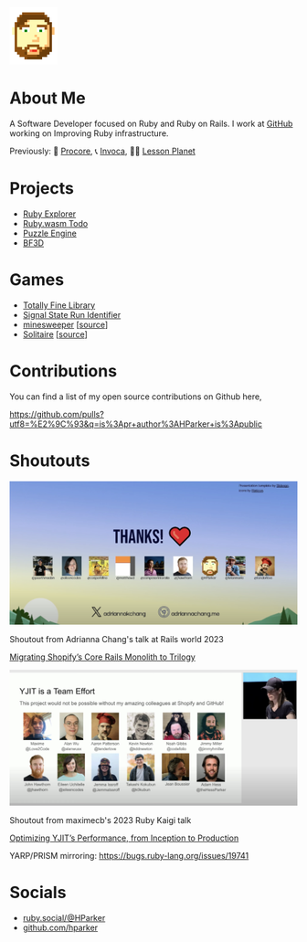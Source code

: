 [comment]: <> (comment required to allow image tag)
<img class="profile-picture" src="/me.png" height="100px">

# About Me

A Software Developer focused on Ruby and Ruby on Rails. I work at
[GitHub](github.com) working on Improving Ruby infrastructure.

Previously: 🔧 [Procore](https://www.procore.com/), 📞 [Invoca](https://www.invoca.com/), 🧑‍🏫 [Lesson Planet](https://www.lessonplanet.com/)

# Projects

- [Ruby Explorer](ruby_explorer.html)
- [Ruby.wasm Todo](ruby_todo.html)
- [Puzzle Engine](puzzle-engine)
- [BF3D](bf3d)


# Games

- [Totally Fine Library](Totally-Fine-Library.html)
- [Signal State Run Identifier](signal-state-run-identifier)
- [minesweeper](Minesweeper) [[source](https://github.com/HParker/minesweeper-defold)]
- [Solitaire](solitaire) [[source](https://github.com/HParker/solitaire-defold)]

# Contributions

You can find a list of my open source contributions on Github here,

https://github.com/pulls?utf8=%E2%9C%93&q=is%3Apr+author%3AHParker+is%3Apublic

# Shoutouts

![Trilogy shoutout](/trilogy-shoutout.png)

Shoutout from Adrianna Chang's talk at Rails world 2023

[Migrating Shopify’s Core Rails Monolith to Trilogy](https://youtu.be/AUV3Xgy-zuE?si=64j1lmsPnYmtMzE5)

![YJIT shoutout](/yjit-shoutout.png)

Shoutout from maximecb's 2023 Ruby Kaigi talk

[Optimizing YJIT’s Performance, from Inception to Production](https://youtu.be/X0JRhh8w_4I?si=Q1LHbirjG6mYU6mU)

YARP/PRISM mirroring: https://bugs.ruby-lang.org/issues/19741


# Socials

- [ruby.social/@HParker](https://ruby.social/@HParker)
- [github.com/hparker](https://github.com/hparker)
